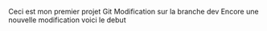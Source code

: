 Ceci est mon premier projet Git
 Modification sur la branche dev
Encore une nouvelle modification
 voici le debut
